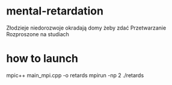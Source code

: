 # mental-retardation
Złodzieje niedorozwoje okradają domy żeby zdać Przetwarzanie Rozproszone na studiach

# how to launch

mpic++ main_mpi.cpp -o retards
mpirun -np 2 ./retards